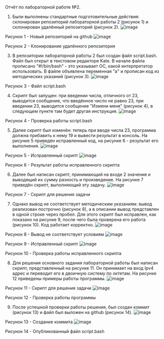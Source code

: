 Отчёт по лабораторной работе №2.

1. Были выполнены стандартные подготовительные действия: склонирован репозиторий лабораторной работы 2 (рисунок 1) и склонирован удалённый репозиторий (рисунок 2).
![image](https://github.com/Klochkova24/lab-2/assets/91188482/6e702a5b-737e-4238-b832-20f3b91eaf7b)

Рисунок 1 - Новый репозиторий на github
![image](https://github.com/Klochkova24/lab-2/assets/91188482/a7ca0ade-7e73-4566-b3fe-fc3ca9fd770c)

Рисунок 2 - Клонирование удалённого репозитория

3. В репозитории лабораторной работы 2 был создан файл script.bash. Файл был открыт в текстовом редакторе Kate. В начале файла прописано "#!/bin/bash" - это указывает ОС, какой интерпретатор использовать. В файле объявлена переменная "а" и прописан код из методических указаний (рисунок 3).
![image](https://github.com/Klochkova24/lab-2/assets/91188482/f4b78a00-0ea4-4bb9-8df7-012c28643ea2)

Рисунок 3 - Файл script.bash

4. Скрипт был запущен: при введении числа, отличного от 23, выводится сообщение, что введённое число не равно 23, при введении 23, выводится сообщение "Измени меня" (рисунок 4), в следующем пункте там будет другая инструкция.
![image](https://github.com/Klochkova24/lab-2/assets/91188482/1b10b9c1-05c8-42db-bec5-3dd56f83ddfc)

Рисунок 4 - Проверка работы script.bash

5. Далее скрипт был изменён: теперь при вводе числа 23, программа должна прибавить к нему 19 и вывести результат в консоль. На рисунке 5 приведён исправленный код, на рисунке 6 - результат его выполнения.
![image](https://github.com/Klochkova24/lab-2/assets/91188482/5be53e7c-a414-4082-b984-5f431aa7fab6)

Рисунок 5 - Исправленный скрипт
![image](https://github.com/Klochkova24/lab-2/assets/91188482/6502c379-04e8-441a-ac08-fd4232f9823d)

Рисунок 6 - Результат работы исправленного скрипта

6. Далее был написан скрипт, принимающий на входе 2 значения и выводящий их сумму разность и произведение. На рисунке 7 приведён скрипт, выполняющий эту задачу.
![image](https://github.com/Klochkova24/lab-2/assets/91188482/19fff7ec-6a92-4886-8715-8e38806d300a)

Рисунок 7 - Скрипт для решения задачи

7. Однако вывод не соответствует методическим указаниям: вывод реализован построчно (рисунок 8), а в описании вывод представлен в одной строке через пробел. Для этого скрипт был исправлен, как показано на рисунке 9, после чего была проверена его работа (рисунок 10). Код работает корректно.
![image](https://github.com/Klochkova24/lab-2/assets/91188482/91f0dd26-e535-4fc9-ae9b-be261f35024b)

Рисунок 8 - Вывод не соответствует условиям
![image](https://github.com/Klochkova24/lab-2/assets/91188482/b46b27f8-16fa-419b-bc3a-de3b03155667)

Рисунок 9 - Исправленный скрипт
![image](https://github.com/Klochkova24/lab-2/assets/91188482/bc2e4f7a-0824-4bf6-8fe7-102f2b1dfe4c)

Рисунок 10 - Проверка работы исправленного скрипта

8. Для решения основного задания лабораторной работы был написан скрипт, представленный на рисунке 11. Он принимает на вход Ipv4 адрес и переводит его в двоичную систему по октетам. На рисунке 12 приведены примеры работы программы.
![image](https://github.com/Klochkova24/lab-2/assets/91188482/1d25b70a-0c0a-4945-b7bf-79097272ff3a)

Рисунок 11 - Скрипт для решения задачи
![image](https://github.com/Klochkova24/lab-2/assets/91188482/7bbfcc79-453e-40a9-94d1-f61d83ef55fc)

Рисунок 12 - Проверка работы программы

9. После успешной проверки работы решения, был создан коммит (рисунок 13) и файл был выложен на github (рисунок 14).
![image](https://github.com/Klochkova24/lab-2/assets/91188482/3c55471c-e0ce-465d-89ae-0999093bc3be)

Рисунок 13 - Создание коммита
![image](https://github.com/Klochkova24/lab-2/assets/91188482/d13baa4a-0ab6-4f98-973f-e3d2e30eb2e9)

Рисунок 14 - Опубликованный файл script.bash














